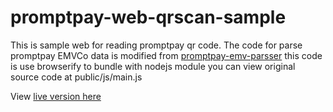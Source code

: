 # promptpay-web-qrscan-sample
This is sample web for reading promptpay qr code. The code for parse promptpay EMVCo data is modified from 
[promptpay-emv-parsser](https://github.com/apemon/promptpay-emv-parser)
this code is use browserify to bundle with nodejs module
you can view original source code at public/js/main.js

View [live version here](https://promptpay-qr-17c4d.firebaseapp.com/)
